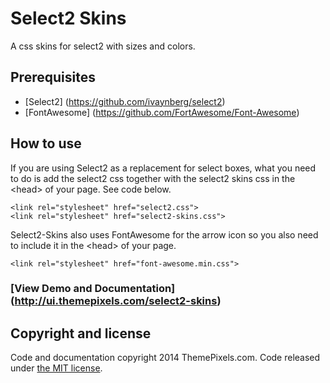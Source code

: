 Select2 Skins
=============

A css skins for select2 with sizes and colors.

## Prerequisites

* [Select2] (https://github.com/ivaynberg/select2)
* [FontAwesome] (https://github.com/FortAwesome/Font-Awesome)


## How to use

If you are using Select2 as a replacement for select boxes, what you need to do is add the select2 css together with the select2 skins css in the &lt;head&gt; of your page. See code below.

```
<link rel="stylesheet" href="select2.css">
<link rel="stylesheet" href="select2-skins.css">
```

Select2-Skins also uses FontAwesome for the arrow icon so you also need to include it in the &lt;head&gt; of your page.

```
<link rel="stylesheet" href="font-awesome.min.css">
```

### [View Demo and Documentation] (http://ui.themepixels.com/select2-skins)


## Copyright and license

Code and documentation copyright 2014 ThemePixels.com. Code released under [the MIT license](LICENSE).
